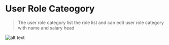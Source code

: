 # User Role Cateogory 
>The user role category list the role list and can edit user role category with name and salary head 

![alt text](<user-role-category .png>)